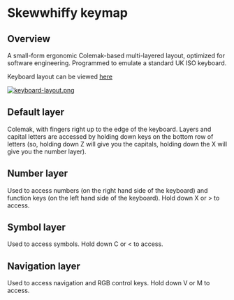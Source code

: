 # Skewwhiffy keymap

## Overview

A small-form ergonomic Colemak-based multi-layered layout, optimized for software engineering. Programmed to emulate a standard UK ISO keyboard.

Keyboard layout can be viewed [here](http://www.keyboard-layout-editor.com/#/gists/470f01e934c27d41491dea9ef5c6fde6)

[![keyboard-layout.png](https://i.postimg.cc/BbDCYnzh/keyboard-layout.png)](https://postimg.cc/Lg9fh22f)

## Default layer

Colemak, with fingers right up to the edge of the keyboard. Layers and capital letters are accessed by holding down keys on the bottom row of letters (so, holding down Z will give you the capitals, holding down the X will give you the number layer).

## Number layer

Used to access numbers (on the right hand side of the keyboard) and function keys (on the left hand side of the keyboard). Hold down X or > to access.

## Symbol layer

Used to access symbols. Hold down C or < to access.

## Navigation layer

Used to access navigation and RGB control keys. Hold down V or M to access.